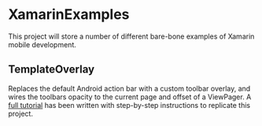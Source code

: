 # XamarinExamples
This project will store a number of different bare-bone examples of Xamarin mobile development.

## TemplateOverlay
Replaces the default Android action bar with a custom toolbar overlay, and wires the toolbars opacity to the current page and offset of a ViewPager.
A [full tutorial](https://storiknow.com/setting-opacity-of-android-toolbar-overlay-based-on-viewpager-position/) has been written with step-by-step instructions to replicate this project. 